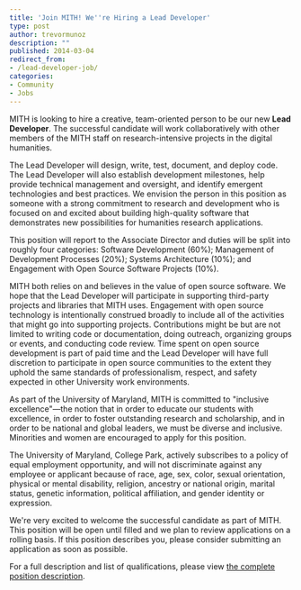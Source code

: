 ```yaml
---
title: 'Join MITH! We''re Hiring a Lead Developer'
type: post
author: trevormunoz
description: ""
published: 2014-03-04
redirect_from: 
- /lead-developer-job/
categories:
- Community
- Jobs
---
```

MITH is looking to hire a creative, team-oriented person to be our new **Lead Developer**. The successful candidate will work collaboratively with other members of the MITH staff on research-intensive projects in the digital humanities.

The Lead Developer will design, write, test, document, and deploy code. The Lead Developer will also establish development milestones, help provide technical management and oversight, and identify emergent technologies and best practices. We envision the person in this position as someone with a strong commitment to research and development who is focused on and excited about building high-quality software that demonstrates new possibilities for humanities research applications.

This position will report to the Associate Director and duties will be split into roughly four categories: Software Development (60%); Management of Development Processes (20%); Systems Architecture (10%); and Engagement with Open Source Software Projects (10%).

MITH both relies on and believes in the value of open source software. We hope that the Lead Developer will participate in supporting third-party projects and libraries that MITH uses. Engagement with open source technology is intentionally construed broadly to include all of the activities that might go into supporting projects. Contributions might be but are not limited to writing code or documentation, doing outreach, organizing groups or events, and conducting code review. Time spent on open source development is part of paid time and the Lead Developer will have full discretion to participate in open source communities to the extent they uphold the same standards of professionalism, respect, and safety expected in other University work environments.

As part of the University of Maryland, MITH is committed to "inclusive excellence"—the notion that in order to educate our students with excellence, in order to foster outstanding research and scholarship, and in order to be national and global leaders, we must be diverse and inclusive. Minorities and women are encouraged to apply for this position.

The University of Maryland, College Park, actively subscribes to a policy of equal employment opportunity, and will not discriminate against any employee or applicant because of race, age, sex, color, sexual orientation, physical or mental disability, religion, ancestry or national origin, marital status, genetic information, political affiliation, and gender identity or expression.

We're very excited to welcome the successful candidate as part of MITH. This position will be open until filled and we plan to review applications on a rolling basis. If this position describes you, please consider submitting an application as soon as possible.

For a full description and list of qualifications, please view [the complete position description](http://mith.umd.edu/job/lead-developer/).
